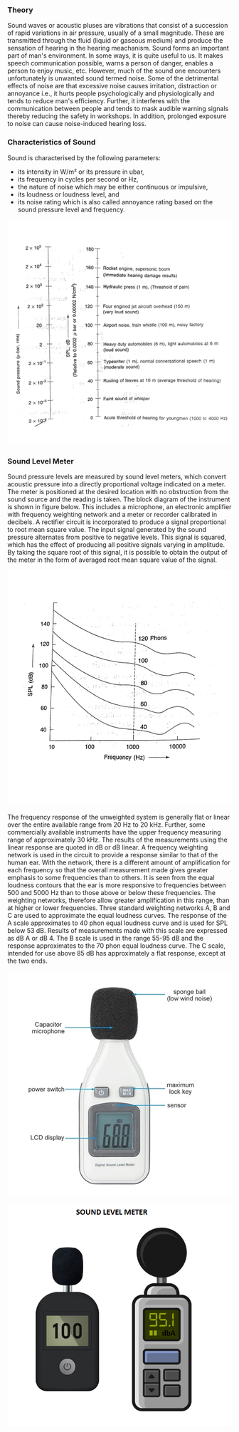 ### Theory
Sound waves or acoustic pluses are vibrations that consist of a succession of rapid variations in air pressure, usually of a small magnitude. These are transmitted through the fluid (liquid or gaseous medium) and produce the sensation of hearing in the hearing meachanism. Sound forms an important part of man's environment. In some ways, it is quite useful to us. It makes speech communication possible, warns a person of danger, enables a person to enjoy music, etc. However, much of the sound one encounters unfortunately is unwanted sound termed noise. Some of the detrimental effects of noise are that excessive noise causes irritation, distraction or annoyance i.e., it hurts people psychologically and physiologically and tends to reduce man's efficiency. Further, it interferes with the communication between people and tends to mask audible warning signals thereby reducing the safety in workshops. In addition, prolonged exposure to noise can cause noise-induced hearing loss.

### Characteristics of Sound
Sound is characterised by the following parameters: 
- its intensity in W/m² or its pressure in ubar, 
- its frequency in cycles per second or Hz,
- the nature of noise which may be either continuous or impulsive,
- its loudness or loudness level, and
- its noise rating which is also called annoyance rating based on the sound pressure level and frequency.

![1](images/figure1.jpg)

### Sound Level Meter
Sound pressure levels are measured by sound level meters, which convert acoustic pressure into a directly proportional voltage indicated on a meter. The meter is positioned at the desired location with no obstruction from the sound source and the reading is taken. The block diagram of the instrument is shown in figure below. This includes a microphone, an electronic amplifier with frequency weighting network and a meter or recorder calibrated in decibels.
A rectifier circuit is incorporated to produce a signal proportional to root mean square value. The input signal generated by the sound pressure alternates from positive to negative levels. This signal is squared, which has the effect of producing all positive signals varying in amplitude. By taking the square root of this signal, it is possible to obtain the output of the meter in the form of averaged root mean square value of the signal.

![2](images/figure2.jpg)

The frequency response of the unweighted system is generally flat or linear over the entire available range from 20 Hz to 20 kHz. Further, some commercially available instruments have the upper frequency measuring range of approximately 30 kHz. The results of the measurements using the linear response are quoted in dB or dB linear.
A frequency weighting network is used in the circuit to provide a response similar to that of the human ear. With the network, there is a different amount of amplification for each frequency so that the overall measurement made gives greater emphasis to some frequencies than to others. It is seen from the equal loudness contours that the ear is more responsive to frequencies between 500 and 5000 Hz than to those above or below these frequencies. The weighting networks, therefore allow greater amplification in this range, than at higher or lower frequencies. Three standard weighting networks A, B and C are used to approximate the equal loudness curves. The response of the A scale approximates to 40 phon equal loudness curve and is used for SPL below 53 dB. Results of measurements made with this scale are expressed as dB A or dB 4. The B scale is used in the range 55-95 dB and the response approximates to the 70 phon equal loudness curve. The C scale, intended for use above 85 dB has approximately a flat response, except at the two ends.

![3](images/figure3.jpg)

![4](images/figure4.png)
